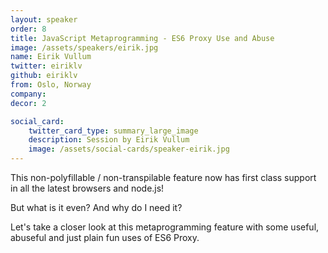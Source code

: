 ```yaml
---
layout: speaker
order: 8
title: JavaScript Metaprogramming - ES6 Proxy Use and Abuse
image: /assets/speakers/eirik.jpg
name: Eirik Vullum
twitter: eiriklv
github: eiriklv
from: Oslo, Norway
company:
decor: 2

social_card:
    twitter_card_type: summary_large_image
    description: Session by Eirik Vullum
    image: /assets/social-cards/speaker-eirik.jpg
---
```


This non-polyfillable / non-transpilable feature now has first class support in all the latest browsers and node.js!

But what is it even?
And why do I need it?

Let's take a closer look at this metaprogramming feature with some useful, abuseful and just plain fun uses of ES6 Proxy.